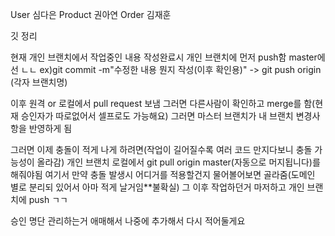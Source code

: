 User
심다은 
Product
권아연
Order
김재훈 

깃 정리 

  현재 개인 브랜치에서 작업중인 내용 작성완료시 개인 브랜치에 먼저 push함 master에선 ㄴㄴ
  ex)git commit -m"수정한 내용 뭔지 작성(이후 확인용)" -> git push origin (각자 브랜치명)

  이후 원격 or 로컬에서 pull request 보냄 그러면 다른사람이 확인하고 merge를 함(현재 승인자가 따로없어서 셀프로도 가능해요)
  그러면 마스터 브랜치가 내 브랜치 변경사항을 반영하게 됨
  
  그러면 이제 충돌이 적게 나게 하려면(작업이 길어질수록 여러 코드 만지다보니 충돌 가능성이 올라감) 
  개인 브랜치 로컬에서 git pull origin master(자동으로 머지됩니다)를 해줘야됨 
  여기서 만약 충돌 발생시 어디거를 적용할건지 물어볼어보면 골라줌(도메인 별로 분리되 있어서 아마 적게 날거임**불확실)
  그 이후 작업하던거 마저하고 개인 브랜치에 push ㄱㄱ

  승인 명단 관리하는거 애매해서 나중에 추가해서 다시 적어둘게요
  
  
      
